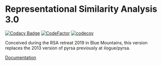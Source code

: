 # Representational Similarity Analysis 3.0

[![Codacy Badge](https://app.codacy.com/project/badge/Grade/626ca9ec9f75485a9f73783c02710b1f)](https://www.codacy.com/gh/rsagroup/pyrsa?utm_source=github.com&amp;utm_medium=referral&amp;utm_content=rsagroup/pyrsa&amp;utm_campaign=Badge_Grade)
[![CodeFactor](https://www.codefactor.io/repository/github/rsagroup/pyrsa/badge)](https://www.codefactor.io/repository/github/rsagroup/pyrsa)
[![codecov](https://codecov.io/gh/rsagroup/pyrsa/branch/master/graph/badge.svg)](https://codecov.io/gh/rsagroup/pyrsa)

Conceived during the RSA retreat 2019 in Blue Mountains,
this version replaces the 2013 version of pyrsa previously at ilogue/pyrsa.

[Documentation](https://rsa3.readthedocs.io/)